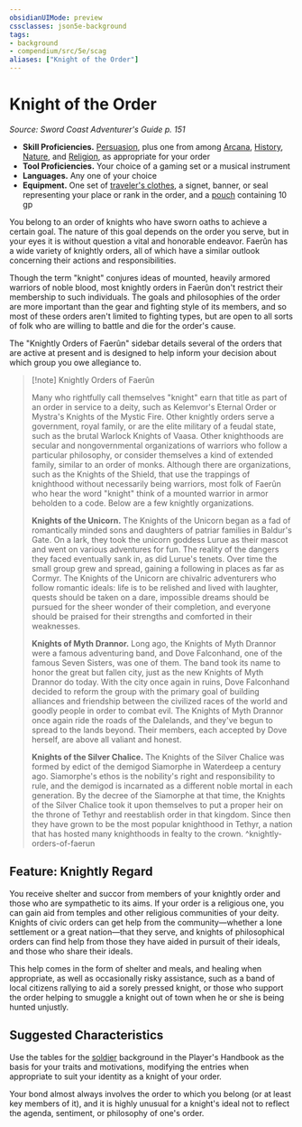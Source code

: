 ```yaml
---
obsidianUIMode: preview
cssclasses: json5e-background
tags:
- background
- compendium/src/5e/scag
aliases: ["Knight of the Order"]
---
```

# Knight of the Order
*Source: Sword Coast Adventurer's Guide p. 151*  

- **Skill Proficiencies.** [Persuasion](/3-Mechanics/CLI/rules/skills.md#Persuasion), plus one from among [Arcana](/3-Mechanics/CLI/rules/skills.md#Arcana), [History](/3-Mechanics/CLI/rules/skills.md#History), [Nature](/3-Mechanics/CLI/rules/skills.md#Nature), and [Religion](/3-Mechanics/CLI/rules/skills.md#Religion), as appropriate for your order  
- **Tool Proficiencies.** Your choice of a gaming set or a musical instrument  
- **Languages.** Any one of your choice  
- **Equipment.** One set of [traveler's clothes](/3-Mechanics/CLI/items/travelers-clothes.md), a signet, banner, or seal representing your place or rank in the order, and a [pouch](/3-Mechanics/CLI/items/pouch.md) containing 10 gp  

You belong to an order of knights who have sworn oaths to achieve a certain goal. The nature of this goal depends on the order you serve, but in your eyes it is without question a vital and honorable endeavor. Faerûn has a wide variety of knightly orders, all of which have a similar outlook concerning their actions and responsibilities.

Though the term "knight" conjures ideas of mounted, heavily armored warriors of noble blood, most knightly orders in Faerûn don't restrict their membership to such individuals. The goals and philosophies of the order are more important than the gear and fighting style of its members, and so most of these orders aren't limited to fighting types, but are open to all sorts of folk who are willing to battle and die for the order's cause.

The "Knightly Orders of Faerûn" sidebar details several of the orders that are active at present and is designed to help inform your decision about which group you owe allegiance to.

> [!note] Knightly Orders of Faerûn
> 
> Many who rightfully call themselves "knight" earn that title as part of an order in service to a deity, such as Kelemvor's Eternal Order or Mystra's Knights of the Mystic Fire. Other knightly orders serve a government, royal family, or are the elite military of a feudal state, such as the brutal Warlock Knights of Vaasa. Other knighthoods are secular and nongovernmental organizations of warriors who follow a particular philosophy, or consider themselves a kind of extended family, similar to an order of monks. Although there are organizations, such as the Knights of the Shield, that use the trappings of knighthood without necessarily being warriors, most folk of Faerûn who hear the word "knight" think of a mounted warrior in armor beholden to a code. Below are a few knightly organizations.
> 
> **Knights of the Unicorn.** The Knights of the Unicorn began as a fad of romantically minded sons and daughters of patriar families in Baldur's Gate. On a lark, they took the unicorn goddess Lurue as their mascot and went on various adventures for fun. The reality of the dangers they faced eventually sank in, as did Lurue's tenets. Over time the small group grew and spread, gaining a following in places as far as Cormyr. The Knights of the Unicorn are chivalric adventurers who follow romantic ideals: life is to be relished and lived with laughter, quests should be taken on a dare, impossible dreams should be pursued for the sheer wonder of their completion, and everyone should be praised for their strengths and comforted in their weaknesses.
> 
> **Knights of Myth Drannor.** Long ago, the Knights of Myth Drannor were a famous adventuring band, and Dove Falconhand, one of the famous Seven Sisters, was one of them. The band took its name to honor the great but fallen city, just as the new Knights of Myth Drannor do today. With the city once again in ruins, Dove Falconhand decided to reform the group with the primary goal of building alliances and friendship between the civilized races of the world and goodly people in order to combat evil. The Knights of Myth Drannor once again ride the roads of the Dalelands, and they've begun to spread to the lands beyond. Their members, each accepted by Dove herself, are above all valiant and honest.
> 
> **Knights of the Silver Chalice.** The Knights of the Silver Chalice was formed by edict of the demigod Siamorphe in Waterdeep a century ago. Siamorphe's ethos is the nobility's right and responsibility to rule, and the demigod is incarnated as a different noble mortal in each generation. By the decree of the Siamorphe at that time, the Knights of the Silver Chalice took it upon themselves to put a proper heir on the throne of Tethyr and reestablish order in that kingdom. Since then they have grown to be the most popular knighthood in Tethyr, a nation that has hosted many knighthoods in fealty to the crown.
^knightly-orders-of-faerun

## Feature: Knightly Regard

You receive shelter and succor from members of your knightly order and those who are sympathetic to its aims. If your order is a religious one, you can gain aid from temples and other religious communities of your deity. Knights of civic orders can get help from the community—whether a lone settlement or a great nation—that they serve, and knights of philosophical orders can find help from those they have aided in pursuit of their ideals, and those who share their ideals.

This help comes in the form of shelter and meals, and healing when appropriate, as well as occasionally risky assistance, such as a band of local citizens rallying to aid a sorely pressed knight, or those who support the order helping to smuggle a knight out of town when he or she is being hunted unjustly.

## Suggested Characteristics

Use the tables for the [soldier](/3-Mechanics/CLI/backgrounds/soldier.md) background in the Player's Handbook as the basis for your traits and motivations, modifying the entries when appropriate to suit your identity as a knight of your order.

Your bond almost always involves the order to which you belong (or at least key members of it), and it is highly unusual for a knight's ideal not to reflect the agenda, sentiment, or philosophy of one's order.
